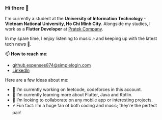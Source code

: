 ### Hi there 👋

I'm currently a student at the **University of Information Technology - Vietnam National University, Ho Chi Minh City**. Alongside my studies, I work as a **Flutter Developer** at [Pratek Company](https://pratek.vn/).

In my spare time, I enjoy listening to music 🎶 and keeping up with the latest tech news 📱.

📫 **How to reach me:**
- [github.expenses874@simplelogin.com](mailto:github.expenses874@simplelogin.com)
- [LinkedIn](https://www.linkedin.com/in/thiennh23/)

Here are a few ideas about me:
- 🔭 I’m currently working on leetcode, codeforces in this account.
- 🌱 I’m currently learning more about Flutter, Java and Kotlin.
- 👯 I’m looking to collaborate on any mobile app or interesting projects.
- ⚡ Fun fact: I’m a huge fan of both coding and music; they’re the perfect pair!
